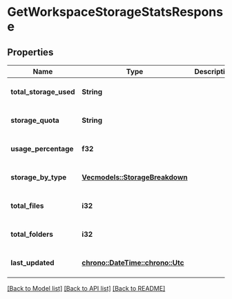 # GetWorkspaceStorageStatsResponse

## Properties
Name | Type | Description | Notes
------------ | ------------- | ------------- | -------------
**total_storage_used** | **String** |  | [optional] [default to None]
**storage_quota** | **String** |  | [optional] [default to None]
**usage_percentage** | **f32** |  | [optional] [default to None]
**storage_by_type** | [**Vec<models::StorageBreakdown>**](StorageBreakdown.md) |  | [optional] [default to None]
**total_files** | **i32** |  | [optional] [default to None]
**total_folders** | **i32** |  | [optional] [default to None]
**last_updated** | [**chrono::DateTime::<chrono::Utc>**](DateTime.md) |  | [optional] [default to None]

[[Back to Model list]](../README.md#documentation-for-models) [[Back to API list]](../README.md#documentation-for-api-endpoints) [[Back to README]](../README.md)


